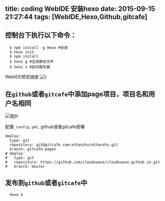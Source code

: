 title: coding WebIDE 安装hexo
date: 2015-09-15 21:27:44
tags: [WebIDE,Hexo,Github,gitcafe]
---
## 控制台下执行以下命令：

```
  $ npm install -g Hexo #安装
  $ hexo init
  $ npm install
  $ hexo g #生成静态文件
  $ hexo s #启动服务器
```

WebIDE预览链接
 ![t](https://dn-coding-net-production-pp.qbox.me/9278520a-aff1-40c9-9fdf-39dfd5bbcd60.png) 

## 在`github`或者`gitcafe`中添加page项目，**项目名和用户名相同**

 ![图片](https://dn-coding-net-production-pp.qbox.me/73623394-250b-4454-bf70-2e6bdfbaa6fb.png) 

配置`_config.yml`, github或者gitcafe部署

```
deploy: 
  type: git
  repository: git@gitcafe.com:ethanzhu/ethanzhu.git
  branch: gitcafe-pages
# deploy: 
#   type: git
#   repository: https://github.com/cloudswave/cloudswave.github.io.git
#   branch: master
```

## 发布到`github`或者`gitcafe`中

```
  hexo d
```
  
